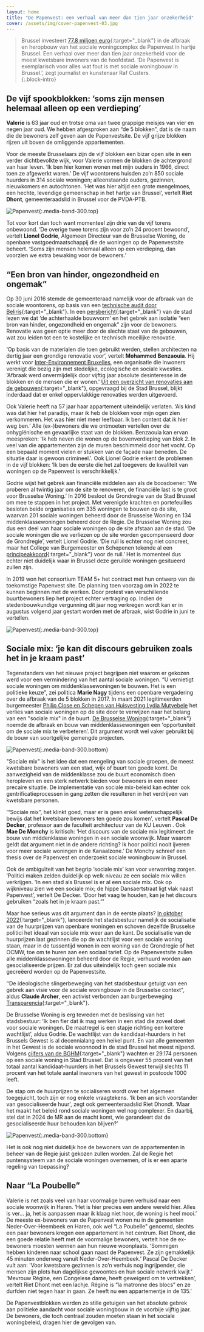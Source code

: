```yaml
---
layout: home
title: "De Papenvest: een verhaal van meer dan tien jaar onzekerheid"
cover: /assets/img/cover-papenvest-03.jpg
---
```



> Brussel investeert [77.8 miljoen euro](https://slrb-bghm.brussels/fr/chantiers/rempart-des-moines){:target="_blank"} in de afbraak en heropbouw van het sociale woningcomplex de Papenvest in hartje Brussel. Een verhaal over meer dan tien jaar onzekerheid voor de meest kwetsbare inwoners van de hoofdstad. ‘De Papenvest is exemplarisch voor alles wat fout is met sociale woningbouw in Brussel.’, zegt journalist en kunstenaar Raf Custers.  
{:.block-intro}

## De vijf spookblokken: ‘soms zijn mensen helemaal alleen op een verdieping’

**Valerie** is 63 jaar oud en trotse oma van twee grappige meisjes van vier en negen jaar oud. We hebben afgesproken aan “de 5 blokken”, dat is de naam die de bewoners zelf geven aan de Papenvestsite. De vijf grijze blokken rijzen uit boven de omliggende appartementen. 


Voor de meeste Brusselaars zijn de vijf blokken een bizar open site in een verder dichtbevolkte wijk, voor Valerie vormen de blokken de achtergrond van haar leven. ‘Ik ben hier komen wonen met mijn ouders in 1966, direct toen ze afgewerkt waren.’ De vijf woontorens huisden zo’n 850 sociale huurders in 314 sociale woningen; alleenstaande ouders, gezinnen, nieuwkomers en autochtonen. ‘Het was hier altijd een grote mengelmoes, een hechte, levendige gemeenschap in het hartje van Brussel’, vertelt **Riet Dhont**, gemeenteraadslid in Brussel voor de PVDA-PTB. 

![Papenvest](/assets/content/papenvest/papenvest-09.jpg){:.media-band-300.top}

Tot voor kort dan toch want momenteel zijn drie van de vijf torens onbewoond. ‘De overige twee torens zijn voor zo’n 24 procent bewoond’, vertelt **Lionel Godrie**, Algemeen Directeur van de Brusselse Woning, de openbare vastgoedmaatschappij die de woningen op de Papenvestsite beheert. ‘Soms zijn mensen helemaal alleen op een verdieping, dan voorzien we extra bewaking voor de bewoners.’

## “Een bron van hinder, ongezondheid en ongemak” 

Op 30 juni 2016 stemde de gemeenteraad namelijk voor de afbraak van de sociale woontorens, op basis van een [technische audit door Beliris](/assets/content/papenvest/technische-audit-beliris.pdf){:target="_blank"}. In een [persbericht](https://www.brussel.be/sites/default/files/bxl/20160630_Papenvest.pdf){:target="_blank"} van de stad lezen we dat ‘de achterhaalde bouwvorm’ en het gebrek aan isolatie “een bron van hinder, ongezondheid en ongemak” zijn voor de bewoners. Renovatie was geen optie meer door de slechte staat van de gebouwen, wat zou leiden tot een te kostelijke en technisch moeilijke renovatie. 

‘Op basis van de materialen die toen gebruikt werden, stellen architecten na dertig jaar een grondige renovatie voor’, vertelt **Mohammed Benzaouia**. Hij werkt voor [Inter-Environnement Bruxelles](https://www.ieb.be/), een organisatie die inwoners verenigt die bezig zijn met stedelijke, ecologische en sociale kwesties. ‘Afbraak werd onvermijdelijk door vijftig jaar absolute desinteresse in de blokken en de mensen die er wonen.' 
[Uit een overzicht van renovaties aan de gebouwen](/assets/content/papenvest/beroep-cada-papenvest-bijlage.pdf){:target="_blank"}, opgevraagd bij de Stad Brussel, blijkt inderdaad dat er enkel oppervlakkige renovaties werden uitgevoerd. 

Ook Valerie heeft na 57 jaar haar appartement uiteindelijk verlaten. ‘Als kind was dat hier het paradijs, maar ik heb de blokken voor mijn ogen zien verkommeren. Het was hier niet meer leefbaar. Ik ben content dat ik hier weg ben.’ 
Alle (ex-)bewoners die we ontmoeten vertellen over de onhygiënische en gevaarlijke staat van de blokken. Benzaouia kan ervan meespreken: 'Ik heb neven die wonen op de bovenverdieping van blok 2. In veel van die appartementen zijn de muren beschimmeld door het vocht. Op een bepaald moment vielen er stukken van de façade naar beneden. De situatie daar is gewoon crimineel.'. Ook Lionel Godrie erkent de problemen in de vijf blokken: ‘Ik ben de eerste die het zal toegeven: de kwaliteit van woningen op de Papenvest is verschrikkelijk.' 


Godrie wijst het gebrek aan financiële middelen aan als de boosdoener: ‘We proberen al twintig jaar om de site te renoveren, de financiële last is te groot voor Brusselse Woning.’ In 2016 besloot de Grondregie van de Stad Brussel om mee te stappen in het project. Met verenigde krachten en portefeuilles besloten beide organisaties om 335 woningen te bouwen op de site, waarvan 201 sociale woningen beheerd door de Brusselse Woning en 134 middenklassewoningen beheerd door de Regie. De Brusselse Woning zou dus een deel van haar sociale woningen op de site afstaan aan de stad. ‘De sociale woningen die we verliezen op de site worden gecompenseerd door de Grondregie’, vertelt Lionel Godrie. ‘Die ruil is echter nog niet concreet, maar het College van Burgemeester en Schepenen tekende al een [principeakkoord](/assets/content/papenvest/20100617-beslissing-college-Papenvest151.pdf){:target="_blank"} voor de ruil.’ Het is momenteel dus echter niet duidelijk waar in Brussel deze geruilde woningen gesitueerd zullen zijn. 


In 2019 won het consortium TEAM 5+ het contract met hun ontwerp van de toekomstige Papenvest site. De planning toen voorzag om in 2022 te kunnen beginnen met de werken. 
Door protest van verschillende buurtbewoners liep het project echter vertraging op. Indien de stedenbouwkundige vergunning dit jaar nog verkregen wordt kan er in augustus volgend jaar gestart worden met de afbraak, wist Godrie in juni te vertellen. 

![Papenvest](/assets/content/papenvest/papenvest-07.jpg){:.media-band-300.top}

## Sociale mix: ‘je kan dit discours gebruiken zoals het in je kraam past’

Tegenstanders van het nieuwe project begrijpen niet waarom er gekozen werd voor een vermindering van het aantal sociale woningen. “U vernietigt sociale woningen om middenklassewoningen te bouwen. Het is een politieke keuze", zei politica **Marie Nagy** tijdens een openbare vergadering over de afbraak van de 5 blokken in 2017. In maart 2021 legitimeerden burgemeester [Philip Close en Schepen van Huisvesting Lydia Mutyebele](https://logementbruxellois.be/wp-content/uploads/2021/03/2021-03-01-Persbericht-Papenvest-Voorontwerp.pdf) het verlies van sociale woningen op de site door te verwijzen naar het belang van een "sociale mix" in de buurt. [De Brusselse Woning](https://brusselsewoning.be/actualiteit/waarom-afbreken-heropbouwen-papenvest-in-plaats-van-renoveren/){:target="_blank"} noemde de afbraak en bouw van middenklassewoningen een 'opportuniteit om  de sociale mix te verbeteren’. Dit argument wordt wel vaker gebruikt bij de bouw van soortgelijke gemengde projecten. 

![Papenvest](/assets/content/papenvest/papenvest-07.jpg){:.media-band-300.bottom}

"Sociale mix" is het idee dat een mengeling van sociale groepen, de meest kwetsbare bewoners van een stad, wijk of buurt ten goede komt. De aanwezigheid van de middenklasse zou de buurt economisch doen heropleven en een sterk netwerk bieden voor bewoners in een meer precaire situatie. De implementatie van sociale mix-beleid kan echter ook gentrificatieprocessen in gang zetten die resulteren in het verdrijven van kwetsbare personen. 

‘“Sociale mix”, het klinkt goed, maar er is geen enkel wetenschappelijk bewijs dat het kwetsbare bewoners ten goede zou komen’, vertelt **Pascal De Decker**, professor aan de faculteit architectuur van de KU Leuven . Ook **Mae De Monchy** is kritisch: ‘Het discours van de sociale mix legitimeert de bouw van middenklasse woningen in een sociale woonwijk. Maar waarom geldt dat argument niet in de andere richting? Ik hoor politici nooit ijveren voor meer sociale woningen in de Kanaalzone.’ De Monchy schreef een thesis over de Papenvest en onderzoekt sociale woningbouw in Brussel. 

Ook de ambiguïteit van het begrip ‘sociale mix’ kan voor verwarring zorgen. ‘Politici maken zelden duidelijk op welk niveau ze een sociale mix willen verkrijgen. 'In een stad als Brussel is er al een sociale mix. Ook op wijkniveau zien we een sociale mix; de hippe Dansaertstraat ligt vlak naast Papenvest’, vertelt De Decker. ‘Door het vaag te houden, kan je het discours gebruiken “zoals het in je kraam past.”’ 

Maar hoe serieus was dit argument dan in de eerste plaats? [In oktober 2022](https://www.bruzz.be/politiek/1290-huurders-stad-brussel-kunnen-goedkoper-huren-2022-10-14){:target="_blank"}, lanceerde het stadsbestuur namelijk de socialisatie van de huurprijzen van openbare woningen en schoven dezelfde Brusselse politici het ideaal van sociale mix weer aan de kant. De socialisatie van de huurprijzen laat gezinnen die op de wachtlijst voor een sociale woning staan, maar in de tussentijd wonen in een woning van de Grondregie of het OCMW, toe om te huren aan een sociaal tarief. Op de Papenvestsite zullen alle middenklassewoningen beheerd door de Regie, verhuurd worden aan gesocialiseerde prijzen. Er zal dus uiteindelijk toch geen sociale mix gecreëerd worden op de Papenvestsite.  

‘‘De ideologische slingerbeweging van het stadsbestuur getuigt van een gebrek aan visie voor de sociale woningbouw in de Brusselse context", aldus **Claude Archer**, een activist verbonden aan burgerbeweging [Transparencia](https://transparencia.be/){:target="_blank"}.

De Brusselse Woning is erg tevreden met de beslissing van het stadsbestuur: ‘Ik ben fier dat ik mag werken in een stad die zoveel doet voor sociale woningen. De maatregel is een stapje richting een kortere wachtlijst’, aldus Godrie. De wachtlijst van de kandidaat-huurders in het Brussels Gewest is al decennialang een heikel punt. En van alle gemeenten in het Gewest is de sociale woonnood in de stad Brussel het meest nijpend. Volgens [cijfers van de BGHM](/assets/content/papenvest/cijfers-sociale-woningen-bghm-email.png){:target="_blank"} wachten er 29.174 personen op een sociale woning in Stad Brussel. Dat is ongeveer 55 procent van het totaal aantal kandidaat-huurders in het Brussels Gewest terwijl slechts 11 procent van het totale aantal inwoners van het gewest in postcode 1000 leeft. 

De stap om de huurprijzen te socialiseren wordt over het algemeen toegejuicht, toch zijn er nog enkele vraagtekens. ‘Ik ben an sich voorstander van gesocialiseerde huur', zegt ook gemeenteraadslid Riet Dhondt. ‘Maar het maakt het beleid rond sociale woningen wel nog complexer. En daarbij, stel dat in 2024 de MR aan de macht komt, wie garandeert dat de gesocialiseerde huur behouden kan blijven?’  

![Papenvest](/assets/content/papenvest/papenvest-06.jpg){:.media-band-300.bottom}

Het is ook nog niet duidelijk hoe de bewoners van de appartementen in beheer van de Regie juist gekozen zullen worden. Zal de Regie het puntensysteem van de sociale woningen overnemen, of is er een aparte regeling van toepassing? 

## Naar “La Poubelle”

Valerie is net zoals veel van haar voormalige buren verhuisd naar een sociale woonwijk in Haren. ‘Het is hier precies een andere wereld hier. Alles is ver… ja, het is aanpassen maar ik klaag niet hoor, de woning is heel mooi.’ De meeste ex-bewoners van de Papenvest wonen nu in de gemeenten Neder-Over-Heembeek en Haren, ook wel “La Poubelle" genoemd, slechts een paar bewoners kregen een appartement in het centrum. Riet Dhont, die een goede relatie heeft met de voormalige bewoners, vertelt hoe de ex-bewoners moesten wennen aan hun nieuwe woonplaats. ‘Sommigen hebben kinderen naar school gaan naast de Papenvest. Ze zijn gemakkelijk 45 minuten onderweg vanuit Neder-Over-Heembeek.’ 
Pascal De Decker vult aan: 'Voor kwetsbare gezinnen is zo’n verhuis nog ingrijpender, die mensen zijn plots hun dagelijkse gewoontes en hun sociale netwerk kwijt.’
‘Mevrouw Régine, een Congelese dame, heeft geweigerd om te vertrekken’, vertelt Riet Dhont met een lachje. Régine is “la matronne des blocs” en ze durfden niet tegen haar in gaan. Ze heeft nu een appartementje in de 135.’ 

De Papenvestblokken werden zo stille getuigen van het absolute gebrek aan politieke aandacht voor sociale woningbouw in de voorbije vijftig jaar. De bewoners, die toch centraal zouden moeten staan in het sociale woningbeleid, dragen hier de gevolgen van. 

